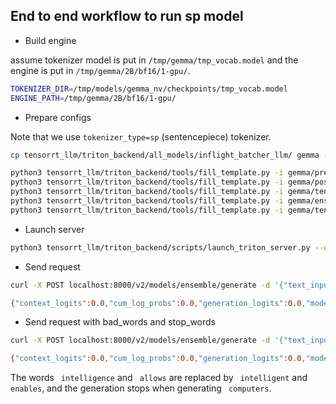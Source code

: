 ## End to end workflow to run sp model

* Build engine

assume tokenizer model is put in `/tmp/gemma/tmp_vocab.model` and the engine is put in `/tmp/gemma/2B/bf16/1-gpu/`.

```bash
TOKENIZER_DIR=/tmp/models/gemma_nv/checkpoints/tmp_vocab.model
ENGINE_PATH=/tmp/gemma/2B/bf16/1-gpu/
```

* Prepare configs

Note that we use `tokenizer_type=sp` (sentencepiece) tokenizer.

```bash
cp tensorrt_llm/triton_backend/all_models/inflight_batcher_llm/ gemma -r

python3 tensorrt_llm/triton_backend/tools/fill_template.py -i gemma/preprocessing/config.pbtxt tokenizer_dir:${TOKENIZER_DIR},tokenizer_type:sp,triton_max_batch_size:64,preprocessing_instance_count:1,add_special_tokens:True
python3 tensorrt_llm/triton_backend/tools/fill_template.py -i gemma/postprocessing/config.pbtxt tokenizer_dir:${TOKENIZER_DIR},tokenizer_type:sp,triton_max_batch_size:64,postprocessing_instance_count:1
python3 tensorrt_llm/triton_backend/tools/fill_template.py -i gemma/tensorrt_llm_bls/config.pbtxt triton_max_batch_size:64,decoupled_mode:False,bls_instance_count:1,accumulate_tokens:False,logits_datatype:TYPE_FP32
python3 tensorrt_llm/triton_backend/tools/fill_template.py -i gemma/ensemble/config.pbtxt triton_max_batch_size:64,logits_datatype:TYPE_FP32
python3 tensorrt_llm/triton_backend/tools/fill_template.py -i gemma/tensorrt_llm/config.pbtxt triton_backend:tensorrtllm,triton_max_batch_size:64,decoupled_mode:False,max_beam_width:1,engine_dir:${ENGINE_PATH},max_tokens_in_paged_kv_cache:2560,max_attention_window_size:2560,kv_cache_free_gpu_mem_fraction:0.5,exclude_input_in_output:True,enable_kv_cache_reuse:False,batching_strategy:inflight_fused_batching,max_queue_delay_microseconds:0,batch_scheduler_policy:guaranteed_no_evict,encoder_input_features_data_type:TYPE_FP16,logits_datatype:TYPE_FP32

```

* Launch server

```bash
python3 tensorrt_llm/triton_backend/scripts/launch_triton_server.py --world_size 1 --model_repo=gemma/
```


* Send request

```bash
curl -X POST localhost:8000/v2/models/ensemble/generate -d '{"text_input": "What is machine learning?", "max_tokens": 20, "bad_words": "", "stop_words": ""}'

{"context_logits":0.0,"cum_log_probs":0.0,"generation_logits":0.0,"model_name":"ensemble","model_version":"1","output_log_probs":[0.0,0.0,0.0,0.0,0.0,0.0,0.0,0.0,0.0,0.0,0.0,0.0,0.0,0.0,0.0,0.0,0.0,0.0,0.0,0.0],"sequence_end":false,"sequence_id":0,"sequence_start":false,"text_output":"\n\nMachine learning is a branch of artificial intelligence that allows computers to learn from data without being explicitly programmed"}
```

* Send request with bad_words and stop_words

```bash
curl -X POST localhost:8000/v2/models/ensemble/generate -d '{"text_input": "What is machine learning?", "max_tokens": 20, "bad_words": [" intelligence", " allows"], "stop_words": [" computers", "learn"]}'

{"context_logits":0.0,"cum_log_probs":0.0,"generation_logits":0.0,"model_name":"ensemble","model_version":"1","output_log_probs":[0.0,0.0,0.0,0.0,0.0,0.0,0.0,0.0,0.0,0.0,0.0,0.0],"sequence_end":false,"sequence_id":0,"sequence_start":false,"text_output":"\n\nMachine learning is a branch of artificial intelligent that enables computers"}
```

The words ` intelligence` and ` allows` are replaced by ` intelligent` and ` enables`, and the generation stops when generating ` computers`.
